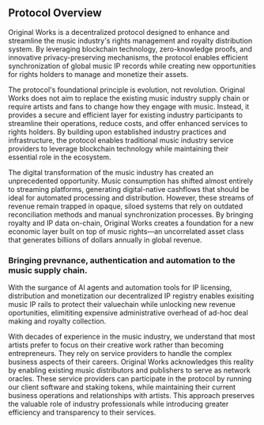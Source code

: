 ## Protocol Overview


Original Works is a decentralized protocol designed to enhance and streamline the music industry's rights management and royalty distribution system. By leveraging blockchain technology, zero-knowledge proofs, and innovative privacy-preserving mechanisms, the protocol enables efficient synchronization of global music IP records while creating new opportunities for rights holders to manage and monetize their assets.

The protocol's foundational principle is evolution, not revolution. Original Works does not aim to replace the existing music industry supply chain or require artists and fans to change how they engage with music. Instead, it provides a secure and efficient layer for existing industry participants to streamline their operations, reduce costs, and offer enhanced services to rights holders. By building upon established industry practices and infrastructure, the protocol enables traditional music industry service providers to leverage blockchain technology while maintaining their essential role in the ecosystem.

The digital transformation of the music industry has created an unprecedented opportunity. Music consumption has shifted almost entirely to streaming platforms, generating digital-native cashflows that should be ideal for automated processing and distribution. However, these streams of revenue remain trapped in opaque, siloed systems that rely on outdated reconciliation methods and manual synchronization processes. By bringing royalty and IP data on-chain, Original Works creates a foundation for a new economic layer built on top of music rights—an uncorrelated asset class that generates billions of dollars annually in global revenue.

### Bringing prevnance, authentication and automation to the music supply chain. 

With the surgance of AI agents and automation tools for IP licensing, distribution and monetization our decentralized IP registry enables exisiting music IP rails to protect their valuechain while unlocking new revenue oportunities, elimititing expensive administrative overhead of ad-hoc deal making and royalty collection.

With decades of experience in the music industry, we understand that most artists prefer to focus on their creative work rather than becoming entrepreneurs. They rely on service providers to handle the complex business aspects of their careers. Original Works acknowledges this reality by enabling existing music distributors and publishers to serve as network oracles. These service providers can participate in the protocol by running our client software and staking tokens, while maintaining their current business operations and relationships with artists. This approach preserves the valuable role of industry professionals while introducing greater efficiency and transparency to their services.
